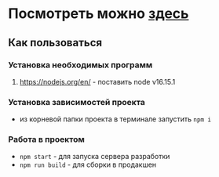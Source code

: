 # Посмотреть можно [здесь](https://employees.vladislavsurin.ru/)

## Как пользоваться

### Установка необходимых программ

1. <https://nodejs.org/en/> - поставить node v16.15.1

### Установка зависимостей проекта

* из корневой папки проекта в терминале запустить `npm i`

### Работа в проектом

* `npm start` - для запуска сервера разработки
* `npm run build` - для сборки в продакшен
